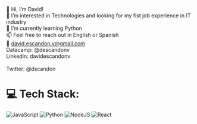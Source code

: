 👋 Hi, I’m David!<br>
🔭  I’m interested in Technologies and looking for my fist job experience in IT industry <br>
🌱 I’m currently learning Python<br>
📫 Feel free to reach out in English or Spanish <br>
📩 david.escandon.v@gmail.com <br>
Datacamp: @descandonv  <br>
Linkedin: davidescandonv  <br>  
Twitter: @dscandon  <br>
# 💻 Tech Stack:
![JavaScript](https://img.shields.io/badge/javascript-%23323330.svg?style=for-the-badge&logo=javascript&logoColor=%23F7DF1E)  ![Python](https://img.shields.io/badge/python-3670A0?style=for-the-badge&logo=python&logoColor=ffdd54) ![NodeJS](https://img.shields.io/badge/node.js-6DA55F?style=for-the-badge&logo=node.js&logoColor=white) ![React](https://img.shields.io/badge/react-%2320232a.svg?style=for-the-badge&logo=react&logoColor=%2361DAFB) 
<!---
descandon88/descandon88 is a ✨ special ✨ repository because its `README.md` (this file) appears on your GitHub profile.
You can click the Preview link to take a look at your changes.
--->
